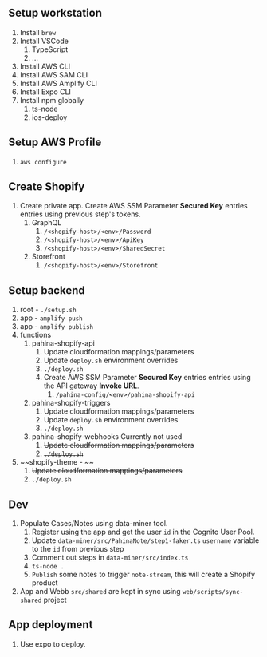 ## Setup workstation
1. Install `brew`
2. Install VSCode 
   1. TypeScript
   2. ...
3. Install AWS CLI
4. Install AWS SAM CLI
5. Install AWS Amplify CLI
6. Install Expo CLI
7. Install npm globally
   1. ts-node
   2. ios-deploy

## Setup AWS Profile
1. `aws configure`

## Create Shopify
1. Create private app. Create AWS SSM Parameter **Secured Key** entries entries using previous step's tokens.
   1. GraphQL
      1. `/<shopify-host>/<env>/Password`
      2. `/<shopify-host>/<env>/ApiKey`
      3. `/<shopify-host>/<env>/SharedSecret`
   2. Storefront
      1. `/<shopify-host>/<env>/Storefront`

## Setup backend
1. root - `./setup.sh`
2. app - `amplify push`
3. app - `amplify publish`
4. functions
   1. pahina-shopify-api
      1. Update cloudformation mappings/parameters
      2. Update `deploy.sh` environment overrides
      3. `./deploy.sh`
      4.  Create AWS SSM Parameter **Secured Key** entries entries using the API gateway **Invoke URL**.
          1.  `/pahina-config/<env>/pahina-shopify-api`
   2. pahina-shopify-triggers
      1.  Update cloudformation mappings/parameters
      2.  Update `deploy.sh` environment overrides
      3. `./deploy.sh`
   3. ~~pahina-shopify-webhooks~~ Currently not used
      1. ~~Update cloudformation mappings/parameters~~
      2. ~~`./deploy.sh`~~
5. ~~shopify-theme - ~~ 
   1. ~~Update cloudformation mappings/parameters~~
   2. ~~`./deploy.sh`~~

## Dev

1. Populate Cases/Notes using data-miner tool.
   1. Register using the app and get the user `id` in the Cognito User Pool.
   2. Update `data-miner/src/PahinaNote/step1-faker.ts` `username` variable to the `id` from previous step
   3. Comment out steps in `data-miner/src/index.ts`
   4. `ts-node .`
   5. `Publish` some notes to trigger `note-stream`, this will create a Shopify product
2. App and Webb `src/shared` are kept in sync using `web/scripts/sync-shared` project

## App deployment

1. Use expo to deploy.
